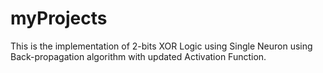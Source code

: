 # myProjects
This is the implementation of 2-bits XOR Logic using Single Neuron using Back-propagation algorithm with updated Activation Function. 
